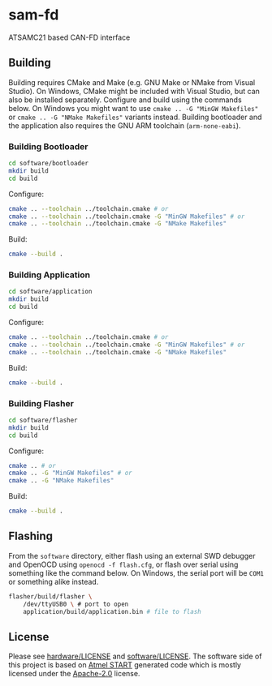 # sam-fd

ATSAMC21 based CAN-FD interface

## Building

Building requires CMake and Make (e.g. GNU Make or NMake from Visual Studio). On Windows, CMake might be included with Visual Studio, but can also be installed separately. Configure and build using the commands below. On Windows you might want to use `cmake .. -G "MinGW Makefiles"` or `cmake .. -G "NMake Makefiles"` variants instead. Building bootloader and the application also requires the GNU ARM toolchain (`arm-none-eabi`).

### Building Bootloader

```sh
cd software/bootloader
mkdir build
cd build
```

Configure:
```sh
cmake .. --toolchain ../toolchain.cmake # or
cmake .. --toolchain ../toolchain.cmake -G "MinGW Makefiles" # or
cmake .. --toolchain ../toolchain.cmake -G "NMake Makefiles"
```

Build:
```sh
cmake --build .
```

### Building Application

```sh
cd software/application
mkdir build
cd build
```

Configure:
```sh
cmake .. --toolchain ../toolchain.cmake # or
cmake .. --toolchain ../toolchain.cmake -G "MinGW Makefiles" # or
cmake .. --toolchain ../toolchain.cmake -G "NMake Makefiles"
```

Build:
```sh
cmake --build .
```

### Building Flasher

```sh
cd software/flasher
mkdir build
cd build
```

Configure:
```sh
cmake .. # or
cmake .. -G "MinGW Makefiles" # or
cmake .. -G "NMake Makefiles"
```

Build:
```sh
cmake --build .
```

## Flashing

From the `software` directory, either flash using an external SWD debugger and OpenOCD using `openocd -f flash.cfg`, or flash over serial using something like the command below. On Windows, the serial port will be `COM1` or something alike instead.

```sh
flasher/build/flasher \
    /dev/ttyUSB0 \ # port to open
    application/build/application.bin # file to flash
```

## License

Please see [hardware/LICENSE](hardware/LICENSE) and [software/LICENSE](software/LICENSE). The software side of this project is based on [Atmel START](https://start.atmel.com) generated code which is mostly licensed under the [Apache-2.0](http://www.apache.org/licenses/LICENSE-2.0) license.


